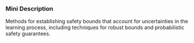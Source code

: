 ### Mini Description

Methods for establishing safety bounds that account for uncertainties in the learning process, including techniques for robust bounds and probabilistic safety guarantees.
